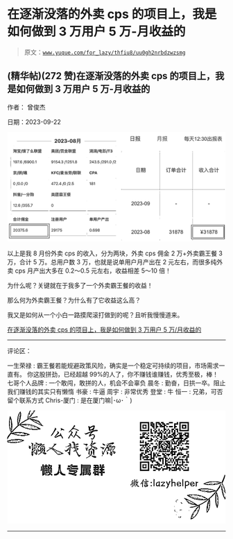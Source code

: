 # 在逐渐没落的外卖 cps 的项目上，我是如何做到 3 万用户 5 万-月收益的

> 原文：[`www.yuque.com/for_lazy/thfiu8/uu0gh2nrbdzwzsmg`](https://www.yuque.com/for_lazy/thfiu8/uu0gh2nrbdzwzsmg)

## (精华帖)(272 赞)在逐渐没落的外卖 cps 的项目上，我是如何做到 3 万用户 5 万-月收益的

作者： 曾俊杰

日期：2023-09-22

![](img/b6d31903262f4b3acdbf262b66c96583.png)

以上是我 8 月份外卖 cps 的收入，分为两块，外卖 cps 佣金 2 万+外卖霸王餐 3 万，合计 5 万。总用户数 3 万，也就是说单用户月产出在 2 元左右，而很多纯外卖 cps 月产出大多在 0.2～0.5 元左右，收益相差 5～10 倍！

为什么呢？关键就在于我多了一个外卖霸王餐的收益！

那么何为外卖霸王餐？为什么有了它收益这么高？

我又是如何从一个小白一路摸爬滚打做到的呢？且听我慢慢道来。

[在逐渐没落的外卖 cps 的项目上，我是如何做到 3 万用户 5 万/月收益的](https://dhkdwxaibh.feishu.cn/docx/Q8uhd2PF0oaUTMxSfdCceEwrnyh?from=from_copylink)

* * *

评论区：

一生荣禄 : 霸王餐若能规避政策风险，确实是一个稳定可持续的项目，市场需求一直有。
你这股拼劲，已经超越 99%的人了，你不赚钱谁赚钱，优秀至极，棒！
七哥个人品牌 : 一个敢闯，敢拼的人，机会不会辜负
晨冬 : 勤奋，日拱一卒。阻止我们赚钱的其实只有懒惰
书豪 : 牛逼
周宇 : 非常优秀
登堂 : 牛
恒一 : 兄弟，可否留个联系方式
Chris-厦门 : 是在厦门嘛|･ω･｀)

![](img/1c37d505930596d12a88ab23e11aa07a.png)

* * *